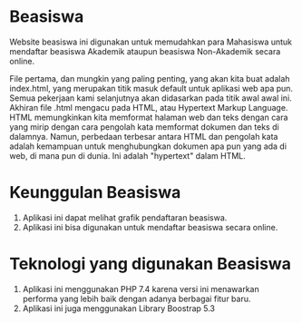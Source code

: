 # Beasiswa
Website beasiswa ini digunakan untuk memudahkan para Mahasiswa untuk mendaftar beasiswa Akademik ataupun beasiswa Non-Akademik secara online.

File pertama, dan mungkin yang paling penting, yang akan kita buat adalah index.html, yang merupakan titik masuk default untuk aplikasi web apa pun. Semua pekerjaan kami selanjutnya akan didasarkan pada titik awal awal ini. Akhiran file .html mengacu pada HTML, atau Hypertext Markup Language. HTML memungkinkan kita memformat halaman web dan teks dengan cara yang mirip dengan cara pengolah kata memformat dokumen dan teks di dalamnya. Namun, perbedaan terbesar antara HTML dan pengolah kata adalah kemampuan untuk menghubungkan dokumen apa pun yang ada di web, di mana pun di dunia. Ini adalah "hypertext" dalam HTML.

# Keunggulan Beasiswa
1. Aplikasi ini dapat melihat grafik pendaftaran beasiswa.
2. Aplikasi ini bisa digunakan untuk mendaftar beasiswa secara online.

# Teknologi yang digunakan Beasiswa
1. Aplikasi ini menggunakan PHP 7.4 karena versi ini menawarkan performa yang lebih baik dengan adanya berbagai fitur baru.
2. Aplikasi ini juga menggunakan Library Boostrap 5.3


